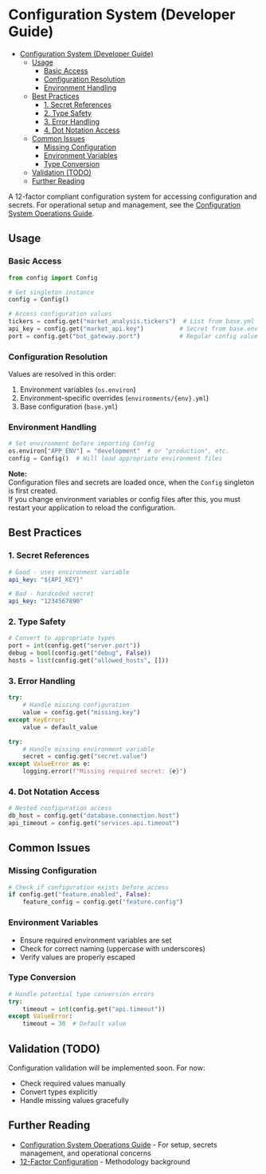 # Configuration System (Developer Guide)

- [Configuration System (Developer Guide)](#configuration-system-developer-guide)
  - [Usage](#usage)
    - [Basic Access](#basic-access)
    - [Configuration Resolution](#configuration-resolution)
    - [Environment Handling](#environment-handling)
  - [Best Practices](#best-practices)
    - [1. Secret References](#1-secret-references)
    - [2. Type Safety](#2-type-safety)
    - [3. Error Handling](#3-error-handling)
    - [4. Dot Notation Access](#4-dot-notation-access)
  - [Common Issues](#common-issues)
    - [Missing Configuration](#missing-configuration)
    - [Environment Variables](#environment-variables)
    - [Type Conversion](#type-conversion)
  - [Validation (TODO)](#validation-todo)
  - [Further Reading](#further-reading)

A 12-factor compliant configuration system for accessing configuration and secrets. For operational setup and management, see the [Configuration System Operations Guide](../../config/README.md).

## Usage

### Basic Access
```python
from config import Config

# Get singleton instance
config = Config()

# Access configuration values
tickers = config.get("market_analysis.tickers")  # List from base.yml
api_key = config.get("market_api.key")          # Secret from base.env
port = config.get("bot_gateway.port")           # Regular config value
```

### Configuration Resolution
Values are resolved in this order:
1. Environment variables (`os.environ`)
2. Environment-specific overrides (`environments/{env}.yml`)
3. Base configuration (`base.yml`)

### Environment Handling
```python
# Set environment before importing Config
os.environ["APP_ENV"] = "development"  # or "production", etc.
config = Config()  # Will load appropriate environment files
```

**Note:**  
Configuration files and secrets are loaded once, when the `Config` singleton is first created.  
If you change environment variables or config files after this, you must restart your application to reload the configuration.

## Best Practices

### 1. Secret References
```yaml
# Good - uses environment variable
api_key: "${API_KEY}"

# Bad - hardcoded secret
api_key: "1234567890"
```

### 2. Type Safety
```python
# Convert to appropriate types
port = int(config.get("server.port"))
debug = bool(config.get("debug", False))
hosts = list(config.get("allowed_hosts", []))
```

### 3. Error Handling
```python
try:
    # Handle missing configuration
    value = config.get("missing.key")
except KeyError:
    value = default_value

try:
    # Handle missing environment variable
    secret = config.get("secret.value")
except ValueError as e:
    logging.error(f"Missing required secret: {e}")
```

### 4. Dot Notation Access
```python
# Nested configuration access
db_host = config.get("database.connection.host")
api_timeout = config.get("services.api.timeout")
```

## Common Issues

### Missing Configuration
```python
# Check if configuration exists before access
if config.get("feature.enabled", False):
    feature_config = config.get("feature.config")
```

### Environment Variables
- Ensure required environment variables are set
- Check for correct naming (uppercase with underscores)
- Verify values are properly escaped

### Type Conversion
```python
# Handle potential type conversion errors
try:
    timeout = int(config.get("api.timeout"))
except ValueError:
    timeout = 30  # Default value
```

## Validation (TODO)
Configuration validation will be implemented soon. For now:
- Check required values manually
- Convert types explicitly
- Handle missing values gracefully

## Further Reading
- [Configuration System Operations Guide](../../config/README.md) - For setup, secrets management, and operational concerns
- [12-Factor Configuration](https://12factor.net/config) - Methodology background
